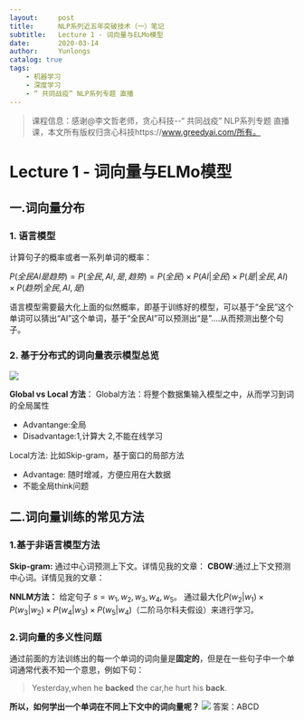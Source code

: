 ```yaml
---
layout:     post
title:      NLP系列近五年突破技术（一）笔记
subtitle:   Lecture 1 - 词向量与ELMo模型
date:       2020-03-14
author:     Yunlongs
catalog: true
tags:
    - 机器学习
    - 深度学习
    - “ 共同战疫” NLP系列专题 直播 
---
```


>课程信息：感谢@李文哲老师，贪心科技--“ 共同战疫” NLP系列专题 直播课，本文所有版权归贪心科技https://www.greedyai.com/所有。

# Lecture 1 - 词向量与ELMo模型
## 一.词向量分布
### 1. 语言模型
计算句子的概率或者一系列单词的概率：

$P(全民AI是趋势)=P(全民,AI,是,趋势)=P(全民) \times P(AI | 全民) \times P(是|全民,AI) \times P(趋势|全民,AI,是)$

语言模型需要最大化上面的似然概率，即基于训练好的模型，可以基于“全民”这个单词可以猜出“AI”这个单词，基于“全民AI”可以预测出“是”....从而预测出整个句子。

### 2. 基于分布式的词向量表示模型总览
![](https://yunlongs-1253041399.cos.ap-chengdu.myqcloud.com/image/NLP/GreedyAI-1/1.png)

**Global vs Local 方法**： 
Global方法：将整个数据集输入模型之中，从而学习到词的全局属性
- Advantange:全局
- Disadvantage:1,计算大 2,不能在线学习

Local方法: 比如Skip-gram，基于窗口的局部方法
- Advantage: 随时增减，方便应用在大数据
- 不能全局think问题

## 二.词向量训练的常见方法
### 1.基于非语言模型方法
**Skip-gram:** 通过中心词预测上下文。详情见我的文章：
**CBOW**:通过上下文预测中心词。详情见我的文章：

**NNLM方法：** 给定句子 $s= w_1, w_2,w_3,w_4,w_5$。
通过最大化$P(w_2|w_1)\times P(w_3|w_2)\times P(w_4|w_3)\times P(w_5|w_4)$（二阶马尔科夫假设）来进行学习。

### 2.词向量的多义性问题
通过前面的方法训练出的每一个单词的词向量是**固定的**，但是在一些句子中一个单词通常代表不知一个意思，例如下句：
>Yesterday,when he **backed** the car,he hurt his **back**.

**所以，如何学出一个单词在不同上下文中的词向量呢？**
![](https://yunlongs-1253041399.cos.ap-chengdu.myqcloud.com/image/NLP/GreedyAI-1/2.png)
答案：ABCD